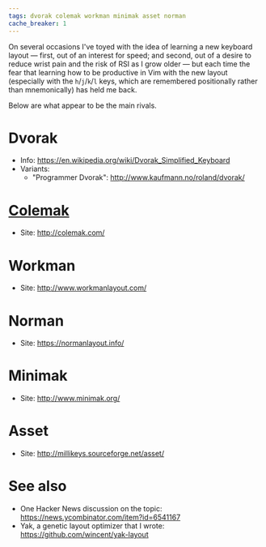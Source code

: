```yaml
---
tags: dvorak colemak workman minimak asset norman
cache_breaker: 1
---
```


On several occasions I've toyed with the idea of learning a new keyboard layout — first, out of an interest for speed; and second, out of a desire to reduce wrist pain and the risk of RSI as I grow older — but each time the fear that learning how to be productive in Vim with the new layout (especially with the `h`/`j`/`k`/`l` keys, which are remembered positionally rather than mnemonically) has held me back.

Below are what appear to be the main rivals.

# Dvorak

-   Info: <https://en.wikipedia.org/wiki/Dvorak_Simplified_Keyboard>
-   Variants:
    -   "Programmer Dvorak": <http://www.kaufmann.no/roland/dvorak/>

# [Colemak](/wiki/Colemak)

-   Site: <http://colemak.com/>

# Workman

-   Site: <http://www.workmanlayout.com/>

# Norman

-   Site: <https://normanlayout.info/>

# Minimak

-   Site: <http://www.minimak.org/>

# Asset

-   Site: <http://millikeys.sourceforge.net/asset/>

# See also

-   One Hacker News discussion on the topic: <https://news.ycombinator.com/item?id=6541167>
-   Yak, a genetic layout optimizer that I wrote: <https://github.com/wincent/yak-layout>

